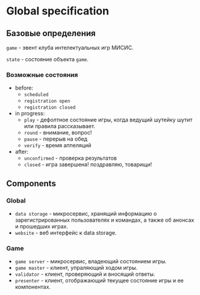 # Global specification

## Базовые определения

`game` - эвент клуба интелектуальных игр МИСИС.

`state` - состояние объекта `game`.

### Возможные состояния

- before:
  - `scheduled`
  - `registration open`
  - `registration closed`
- in progress:
  - `play` - дефолтное состояние игры, когда ведущий шутейку шутит или правила рассказывает.
  - `round` - внимание, вопрос!
  - `pause` - перерыв на обед
  - `verify` - время аппеляций
- after:
  - `unconfirmed` - проверка результатов
  - `closed` - игра завершена! поздравляю, товарищи!

## Components

### Global

- `data storage` - микросервис, хранящий информацию о зарегистрированных пользователях и командах, а также об анонсах и прошедших играх.
- `website` - веб интерфейс к data storage.

### Game

- `game server` - микросервис, владеющий состоянием игры.
- `game master` - клиент, упраляющий ходом игры.
- `validator` - клиент, проверяющий и вносящий ответы.
- `presenter` - клиент, отображающий текущее состояние игры и ее компонентах.

